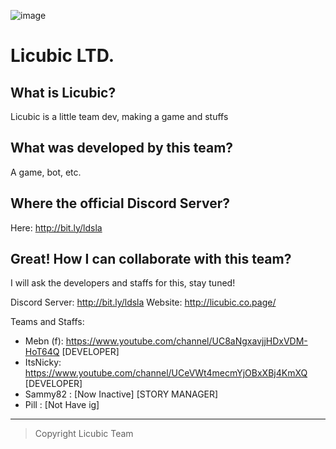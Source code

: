 ![image](https://user-images.githubusercontent.com/82641473/115114810-2d8f2f00-9f5f-11eb-8ee0-37782e5fbe19.png)


# Licubic LTD.


## What is Licubic?
Licubic is a little team dev, making a game and stuffs

## What was developed by this team?
A game, bot, etc.

## Where the official Discord Server?
Here: http://bit.ly/ldsla

## Great! How I can collaborate with this team?
I will ask the developers and staffs for this, stay tuned!

Discord Server: http://bit.ly/ldsla
Website: http://licubic.co.page/

Teams and Staffs:
- Mebn (f): https://www.youtube.com/channel/UC8aNgxavjjHDxVDM-HoT64Q [DEVELOPER]
- ItsNicky: https://www.youtube.com/channel/UCeVWt4mecmYjOBxXBj4KmXQ [DEVELOPER]
- Sammy82 : [Now Inactive]                                           [STORY MANAGER]
- Pill    : [Not Have ig]

---
> Copyright Licubic Team
